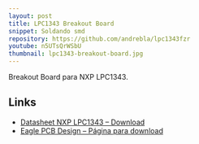 ```yaml
---
layout: post
title: LPC1343 Breakout Board
snippet: Soldando smd
repository: https://github.com/andrebla/lpc1343fzr
youtube: n5UTsQrWSbU
thumbnail: lpc1343-breakout-board.jpg
---
```


Breakout Board para NXP LPC1343.


Links
-----
* [Datasheet NXP LPC1343 – Download](http://www.nxp.com/documents/data_sheet/LPC1311_13_42_43.pdf)
* [Eagle PCB Design – Página para download](http://www.cadsoftusa.com/downloads/?language=en)
